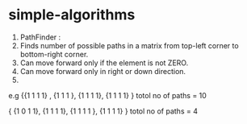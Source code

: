 simple-algorithms
=================

1. PathFinder :
2. Finds number of possible paths in a matrix from top-left corner to bottom-right corner.
3. Can move forward only if the element is not ZERO.
4. Can move forward only in right or down direction.
5. 
e.g
{{1 1 1 1} , 
 {1 1 1 },
 {1 1 1 1},
 {1 1 1 1} }  totol no of paths = 10

{ {1 0 1 1},
  {1 1 1 1},
  {1 1 1 1 },
  {1 1 1 1} }    totol no of paths = 4
